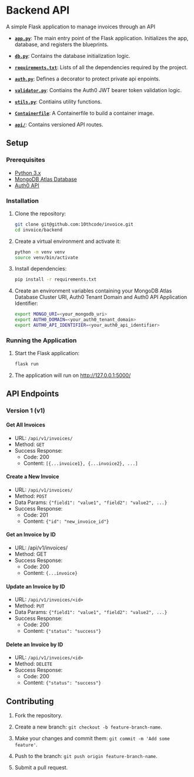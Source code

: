 # Backend API

A simple Flask application to manage invoices through an API

- **[`app.py`](https://github.com/10thcode/invoice/blob/development/backend/app.py)**: The main entry point of the Flask application. Initializes the app, database, and registers the blueprints.


- **[`db.py`](https://github.com/10thcode/invoice/blob/development/backend/db.py)**: Contains the database initialization logic.

- **[`requirements.txt`](https://github.com/10thcode/invoice/blob/development/backend/requirement.txt)**: Lists of all the dependencies required by the project.

- **[`auth.py`](https://github.com/10thcode/invoice/blob/development/backend/auth.py)**: Defines a decorator to protect private api enpoints.

- **[`validator.py`](https://github.com/10thcode/invoice/blob/development/backend/validator.py)**: Contiains the Auth0 JWT bearer token validation logic.

- **[`utils.py`](https://github.com/10thcode/invoice/blob/development/backend/Containerfile)**: Contiains utility functions.

- **[`Containerfile`](https://github.com/10thcode/invoice/blob/development/backend/Containerfile)**: A Containerfile to build a container image.

- **[`api/`](https://github.com/10thcode/invoice/tree/development/backend/api)**: Contains versioned API routes.

## Setup
### Prerequisites

- [Python 3.x](https://www.python.org/)
- [MongoDB Atlas Database](https://www.mongodb.com/products/platform/atlas-database)
- [Auth0 API](https://auth0.com/docs/get-started/auth0-overview/set-up-apis)

### Installation

1. Clone the repository:
   ```bash
   git clone git@github.com:10thcode/invoice.git
   cd invoice/backend
   ```

2. Create a virtual environment and activate it:
    ```bash
    python -m venv venv
    source venv/bin/activate
    ```

3. Install dependencies:
    ```bash
    pip install -r requirements.txt
    ```

4. Create an environment variables containing your MongoDB Atlas Database Cluster URI, Auth0 Tenant Domain and Auth0 API Application Identifier:
    ```bash
    export MONGO_URI=<your_mongodb_uri>
    export AUTH0_DOMAIN=<your_auth0_tenant_domain>
    export AUTH0_API_IDENTIFIER=<your_auth0_api_identifier>
    ```

### Running the Application

1. Start the Flask application:
    ```bash
    flask run
    ```

2. The application will run on http://127.0.0.1:5000/

## API Endpoints

### Version 1 (v1)

#### Get All Invoices
- URL: `/api/v1/invoices/`
- Method: `GET`
- Success Response:
    - Code: 200
    - Content: `[{...invoice1}, {...invoice2}, ...]`

#### Create a New Invoice
- URL: `/api/v1/invoices/`
- Method: `POST`
- Data Params: `{"field1": "value1", "field2": "value2", ...}`
- Success Response:
    - Code: 201
    - Content: `{"id": "new_invoice_id"}`

#### Get an Invoice by ID
- URL: /api/v1/invoices/<id>
- Method: GET
- Success Response:
    - Code: 200
    - Content: `{...invoice}`

#### Update an Invoice by ID
- URL: `/api/v1/invoices/<id>`
- Method: `PUT`
- Data Params: `{"field1": "value1", "field2": "value2", ...}`
- Success Response:
    - Code: 200
    - Content: `{"status": "success"}`

#### Delete an Invoice by ID
- URL: `/api/v1/invoices/<id>`
- Method: `DELETE`
- Success Response:
    - Code: 200
    - Content: `{"status": "success"}`

## Contributing
1. Fork the repository.

2. Create a new branch: `git checkout -b feature-branch-name`.

3. Make your changes and commit them: `git commit -m 'Add some feature'`.

4. Push to the branch: `git push origin feature-branch-name`.

5. Submit a pull request.
